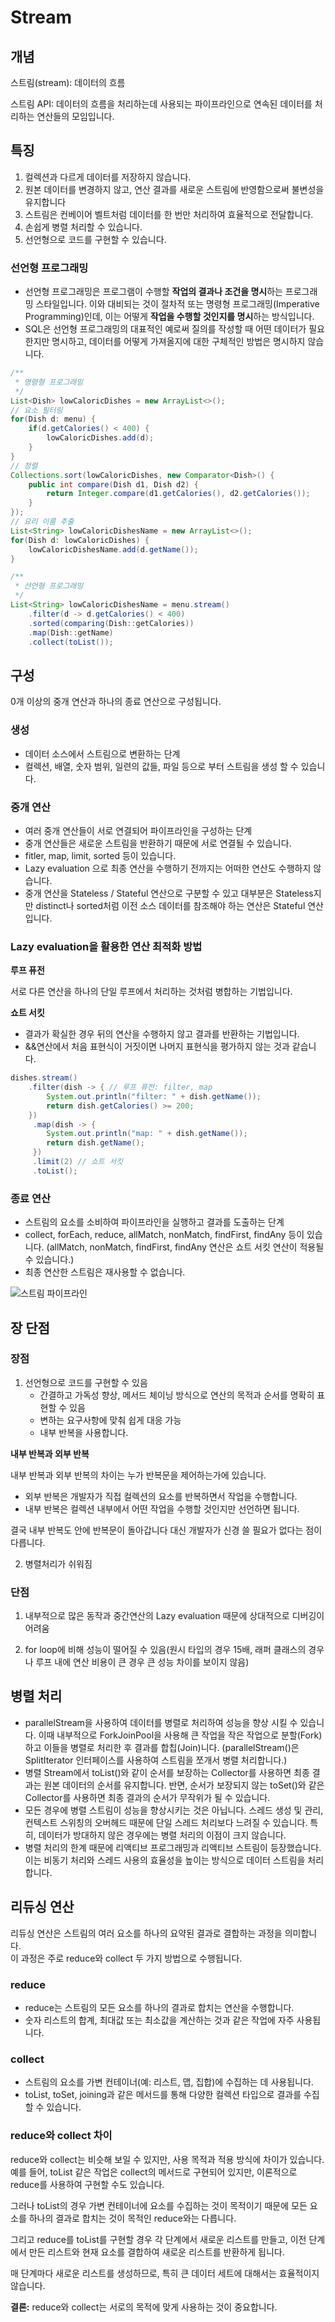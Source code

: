 # Stream

## 개념

스트림(stream): 데이터의 흐름

스트림 API: 데이터의 흐름을 처리하는데 사용되는 파이프라인으로 연속된 데이터를 처리하는 연산들의 모임입니다.

## 특징

1. 컬렉션과 다르게 데이터를 저장하지 않습니다.
2. 원본 데이터를 변경하지 않고, 연산 결과를 새로운 스트림에 반영함으로써 불변성을 유지합니다
3. 스트림은 컨베이어 벨트처럼 데이터를 한 번만 처리하여 효율적으로 전달합니다.
4. 손쉽게 병렬 처리할 수 있습니다.
5. 선언형으로 코드를 구현할 수 있습니다.

### 선언형 프로그래밍

- 선언형 프로그래밍은 프로그램이 수행할 **작업의 결과나 조건을 명시**하는 프로그래밍 스타일입니다.
이와 대비되는 것이 절차적 또는 명령형 프로그래밍(Imperative Programming)인데, 이는 어떻게 **작업을 수행할 것인지를 명시**하는 방식입니다.
- SQL은 선언형 프로그래밍의 대표적인 예로써 질의를 작성할 때 어떤 데이터가 필요한지만 명시하고, 데이터를 어떻게 가져올지에 대한 구체적인 방법은 명시하지 않습니다.

```java
/**
 * 명령형 프로그래밍
 */
List<Dish> lowCaloricDishes = new ArrayList<>();
// 요소 필터링
for(Dish d: menu) {
    if(d.getCalories() < 400) {
        lowCaloricDishes.add(d);
    }
}
// 정렬
Collections.sort(lowCaloricDishes, new Comparator<Dish>() {
    public int compare(Dish d1, Dish d2) {
        return Integer.compare(d1.getCalories(), d2.getCalories());
    }
});
// 요리 이름 추출
List<String> lowCaloricDishesName = new ArrayList<>();
for(Dish d: lowCaloricDishes) {
    lowCaloricDishesName.add(d.getName());
}
```

```java
/**
 * 선언형 프로그래밍
 */
List<String> lowCaloricDishesName = menu.stream()
    .filter(d -> d.getCalories() < 400)
    .sorted(comparing(Dish::getCalories))
    .map(Dish::getName)
    .collect(toList());
```

## 구성

0개 이상의 중개 연산과 하나의 종료 연산으로 구성됩니다.

### 생성

- 데이터 소스에서 스트림으로 변환하는 단계
- 컬렉션, 배열, 숫자 범위, 일련의 값들, 파일 등으로 부터 스트림을 생성 할 수 있습니다.

### 중개 연산

- 여러 중개 연산들이 서로 연결되어 파이프라인을 구성하는 단계
- 중개 연산들은 새로운 스트림을 반환하기 때문에 서로 연결될 수 있습니다.
- fitler, map, limit, sorted 등이 있습니다.
- Lazy evaluation 으로 최종 연산을 수행하기 전까지는 어떠한 연산도 수행하지 않습니다.
- 중개 연산을 Stateless / Stateful 연산으로 구분할 수 있고 대부분은 Stateless지만 distinct나 sorted처럼 이전 소스 데이터를 참조해야 하는 연산은 Stateful 연산입니다.
 
### Lazy evaluation을 활용한 연산 최적화 방법

**루프 퓨전**

서로 다른 연산을 하나의 단일 루프에서 처리하는 것처럼 병합하는 기법입니다.

**쇼트 서킷**

- 결과가 확실한 경우 뒤의 연산을 수행하지 않고 결과를 반환하는 기법입니다. 
- &&연산에서 처음 표현식이 거짓이면 나머지 표현식을 평가하지 않는 것과 같습니다.

```java
dishes.stream()
    .filter(dish -> { // 루프 퓨전: filter, map
        System.out.println("filter: " + dish.getName());
        return dish.getCalories() >= 200;
    })
     .map(dish -> {
        System.out.println("map: " + dish.getName());
        return dish.getName();
     })
     .limit(2) // 쇼트 서킷
     .toList();
```

### 종료 연산

- 스트림의 요소를 소비하여 파이프라인을 실행하고 결과를 도출하는 단계
- collect, forEach, reduce, allMatch, nonMatch, findFirst, findAny 등이 있습니다. (allMatch, nonMatch, findFirst, findAny 연산은 쇼트 서킷 연산이 적용될 수 있습니다.)
- 최종 연산한 스트림은 재사용할 수 없습니다.

![스트림 파이프라인](image/stream_pipeline.png)

## 장 단점

### 장점

1. 선언형으로 코드를 구현할 수 있음
    - 간결하고 가독성 향상, 메서드 체이닝 방식으로 연산의 목적과 순서를 명확히 표현할 수 있음 
    - 변하는 요구사항에 맞춰 쉽게 대응 가능
    - 내부 반복을 사용합니다.

**내부 반복과 외부 반복**  

내부 반복과 외부 반복의 차이는 누가 반복문을 제어하는가에 있습니다. 

- 외부 반복은 개발자가 직접 컬렉션의 요소를 반복하면서 작업을 수행합니다.
- 내부 반복은 컬렉션 내부에서 어떤 작업을 수행할 것인지만 선언하면 됩니다. 

결국 내부 반복도 안에 반복문이 돌아갑니다 대신 개발자가 신경 쓸 필요가 없다는 점이 다릅니다.

2. 병렬처리가 쉬워짐

### 단점

1. 내부적으로 많은 동작과 중간연산의 Lazy evaluation 때문에 상대적으로 디버깅이 어려움

2. for loop에 비해 성능이 떨어질 수 있음(원시 타입의 경우 15배, 래퍼 클래스의 경우나 루프 내에 연산 비용이 큰 경우 큰 성능 차이를 보이지 않음)

## 병렬 처리

- parallelStream을 사용하여 데이터를 병렬로 처리하여 성능을 향상 시킬 수 있습니다. 이때 내부적으로 ForkJoinPool을 사용해 큰 작업을 작은 작업으로 분할(Fork)하고 이들을 병렬로 처리한 후 결과를 합칩(Join)니다. (parallelStream()은 SplitIterator 인터페이스를 사용하여 스트림을 쪼개서 병렬 처리합니다.)
- 병렬 Stream에서 toList()와 같이 순서를 보장하는 Collector를 사용하면 최종 결과는 원본 데이터의 순서를 유지합니다. 반면, 순서가 보장되지 않는 toSet()와 같은 Collector를 사용하면 최종 결과의 순서가 무작위가 될 수 있습니다.
- 모든 경우에 병렬 스트림이 성능을 향상시키는 것은 아닙니다. 스레드 생성 및 관리, 컨텍스트 스위칭의 오버헤드 때문에 단일 스레드 처리보다 느려질 수 있습니다. 특히, 데이터가 방대하지 않은 경우에는 병렬 처리의 이점이 크지 않습니다.
- 병렬 처리의 한계 때문에 리액티브 프로그래밍과 리액티브 스트림이 등장했습니다. 이는 비동기 처리와 스레드 사용의 효율성을 높이는 방식으로 데이터 스트림을 처리합니다.

## 리듀싱 연산

리듀싱 연산은 스트림의 여러 요소를 하나의 요약된 결과로 결합하는 과정을 의미합니다.   
이 과정은 주로 reduce와 collect 두 가지 방법으로 수행됩니다.

### reduce

- reduce는 스트림의 모든 요소를 하나의 결과로 합치는 연산을 수행합니다. 
- 숫자 리스트의 합계, 최대값 또는 최소값을 계산하는 것과 같은 작업에 자주 사용됩니다. 

### collect

- 스트림의 요소를 가변 컨테이너(예: 리스트, 맵, 집합)에 수집하는 데 사용됩니다.
- toList, toSet, joining과 같은 메서드를 통해 다양한 컬렉션 타입으로 결과를 수집할 수 있습니다.

### reduce와 collect 차이

reduce와 collect는 비슷해 보일 수 있지만, 사용 목적과 적용 방식에 차이가 있습니다. 
예를 들어, toList 같은 작업은 collect의 메서드로 구현되어 있지만, 이론적으로 reduce를 사용하여 구현할 수도 있습니다.

그러나 toList의 경우 가변 컨테이너에 요소를 수집하는 것이 목적이기 때문에 모든 요소를 하나의 결과로 합치는 것이 목적인 reduce와는 다릅니다.

그리고 reduce를 toList를 구현할 경우 각 단계에서 새로운 리스트를 만들고, 이전 단계에서 만든 리스트와 현재 요소를 결합하여 새로운 리스트를 반환하게 됩니다.

매 단계마다 새로운 리스트를 생성하므로, 특히 큰 데이터 세트에 대해서는 효율적이지 않습니다.

**결론:** reduce와 collect는 서로의 목적에 맞게 사용하는 것이 중요합니다.
